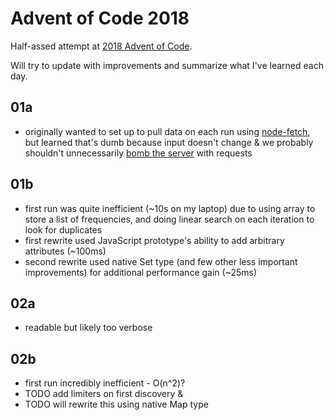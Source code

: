 # Advent of Code 2018

Half-assed attempt at [2018 Advent of Code](https://adventofcode.com/2018).

Will try to update with improvements and summarize what I've learned each day.

## 01a

- originally wanted to set up to pull data on each run using [node-fetch](https://github.com/bitinn/node-fetch), but learned that's dumb because input doesn't change & we probably shouldn't unnecessarily [bomb the server](https://www.reddit.com/r/adventofcode/comments/3v64sb/aoc_is_fragile_please_be_gentle/) with requests

## 01b

- first run was quite inefficient (~10s on my laptop) due to using array to store a list of frequencies, and doing linear search on each iteration to look for duplicates
- first rewrite used JavaScript prototype's ability to add arbitrary attributes (~100ms)
- second rewrite used native Set type (and few other less important improvements) for additional performance gain (~25ms)

## 02a

- readable but likely too verbose

## 02b
- first run incredibly inefficient - O(n^2)?
- TODO add limiters on first discovery & 
- TODO will rewrite this using native Map type
